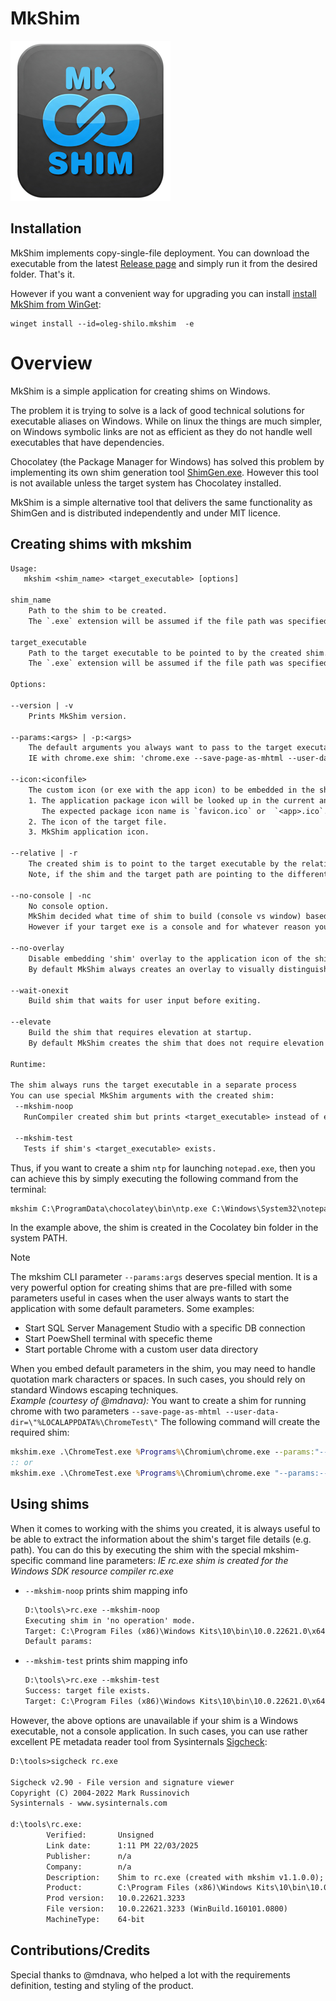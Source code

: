 # MkShim

![](./src/images/app.png)

## Installation

MkShim implements copy-single-file deployment. You can download the executable from the latest [Release page](https://github.com/oleg-shilo/mkshim/releases) and simply run it from the desired folder. That's it.

However if you want a convenient way for upgrading you can install [install MkShim from WinGet](https://winstall.app/apps/oleg-shilo.mkshim):

```
winget install --id=oleg-shilo.mkshim  -e
```

# Overview

MkShim is a simple application for creating shims on Windows.

The problem it is trying to solve is a lack of good technical solutions for executable aliases on Windows. While on linux the things are much simpler, on Windows symbolic links are not as efficient as they do not handle well executables that have dependencies.

Chocolatey (the Package Manager for Windows) has solved this problem by implementing its own shim generation tool [ShimGen.exe](https://docs.chocolatey.org/en-us/features/shim). However this tool is not available unless the target system has Chocolatey installed.

MkShim is a simple alternative tool that delivers the same functionality as ShimGen and is distributed independently and under MIT licence.

## Creating shims with mkshim

```txt
Usage:
   mkshim <shim_name> <target_executable> [options]

shim_name
    Path to the shim to be created.
    The `.exe` extension will be assumed if the file path was specified without an extension.

target_executable
    Path to the target executable to be pointed to by the created shim.
    The `.exe` extension will be assumed if the file path was specified without an extension.

Options:

--version | -v
    Prints MkShim version.

--params:<args> | -p:<args>
    The default arguments you always want to pass to the target executable.
    IE with chrome.exe shim: 'chrome.exe --save-page-as-mhtml --user-data-dir="/some/path"'

--icon:<iconfile>
    The custom icon (or exe with the app icon) to be embedded in the shim. If not specified then the icon will be resolved in the following order:
    1. The application package icon will be looked up in the current and parent folder.
       The expected package icon name is `favicon.ico` or  `<app>.ico`.
    2. The icon of the target file.
    3. MkShim application icon.

--relative | -r
    The created shim is to point to the target executable by the relative path with respect to the shim location.
    Note, if the shim and the target path are pointing to the different drives the resulting path will be the absolute path to the target.

--no-console | -nc
    No console option.
    MkShim decided what time of shim to build (console vs window) based on the target executable type. Basically it is matching the target exe type.
    However if your target exe is a console and for whatever reason you want to build a widow shim then you can use this option.

--no-overlay
    Disable embedding 'shim' overlay to the application icon of the shim executable.
    By default MkShim always creates an overlay to visually distinguish the shim from the target file.

--wait-onexit
    Build shim that waits for user input before exiting.

--elevate
    Build the shim that requires elevation at startup.
    By default MkShim creates the shim that does not require elevation

Runtime:

The shim always runs the target executable in a separate process
You can use special MkShim arguments with the created shim:
 --mkshim-noop
   RunCompiler created shim but prints <target_executable> instead of executing it.

 --mkshim-test
   Tests if shim's <target_executable> exists.
```

Thus, if you want to create a shim `ntp` for launching `notepad.exe`, then you can achieve this by simply executing the following command from the terminal:

```txt
mkshim C:\ProgramData\chocolatey\bin\ntp.exe C:\Windows\System32\notepad.exe
```

In the example above, the shim is created in the Cocolatey bin folder in the system PATH.

> [!NOTE]
> The mkshim CLI parameter `--params:args` deserves special mention. It is a very powerful option for creating shims that are pre-filled with some parameters useful in cases when the user always wants to start the application with some default parameters. Some examples:
> - Start SQL Server Management Studio with a specific DB connection
> - Start PoewShell terminal with specefic theme
> - Start portable Chrome with a custom user data directory
> 
> When you embed default parameters in the shim, you may need to handle quotation mark characters or spaces. In such cases, you should rely on standard Windows escaping techniques.  
> _Example (courtesy of @mdnava):_
> You want to create a shim for running chrome with two parameters `--save-page-as-mhtml --user-data-dir=\"%LOCALAPPDATA%\ChromeTest\"`
> The following command will create the required shim:
> ```cmd
> mkshim.exe .\ChromeTest.exe %Programs%\Chromium\chrome.exe --params:"--save-page-as-mhtml --user-data-dir=\"%LOCALAPPDATA%\ChromeTest\""
> :: or
> mkshim.exe .\ChromeTest.exe %Programs%\Chromium\chrome.exe "--params:--save-page-as-mhtml --user-data-dir=\"%LOCALAPPDATA%\ChromeTest\""
> ```

## Using shims

When it comes to working with the shims you created, it is always useful to be able to extract the information about the shim's target file details (e.g. path).
You can do this by executing the shim with the special mkshim-specific command line parameters: 
_IE rc.exe shim is created for the Windows SDK resource compiler rc.exe_

- `--mkshim-noop` prints shim mapping info
  ```txt
  D:\tools\>rc.exe --mkshim-noop
  Executing shim in 'no operation' mode.
  Target: C:\Program Files (x86)\Windows Kits\10\bin\10.0.22621.0\x64\rc.exe
  Default params: 
  ```
- `--mkshim-test` prints shim mapping info
  ```txt
  D:\tools\>rc.exe --mkshim-test
  Success: target file exists.
  Target: C:\Program Files (x86)\Windows Kits\10\bin\10.0.22621.0\x64\rc.exe
  ```
However, the above options are unavailable if your shim is a Windows executable, not a console application. In such cases, you can use rather excellent PE metadata reader tool from Sysinternals [Sigcheck]([url](https://winstall.app/apps/Microsoft.Sysinternals.Sigcheck)):

```txt
D:\tools>sigcheck rc.exe

Sigcheck v2.90 - File version and signature viewer
Copyright (C) 2004-2022 Mark Russinovich
Sysinternals - www.sysinternals.com

d:\tools\rc.exe:
        Verified:       Unsigned
        Link date:      1:11 PM 22/03/2025
        Publisher:      n/a
        Company:        n/a
        Description:    Shim to rc.exe (created with mkshim v1.1.0.0); Default params: 
        Product:        C:\Program Files (x86)\Windows Kits\10\bin\10.0.22621.0\x64\rc.exe
        Prod version:   10.0.22621.3233
        File version:   10.0.22621.3233 (WinBuild.160101.0800)
        MachineType:    64-bit
```

## Contributions/Credits

Special thanks to @mdnava, who helped a lot with the requirements definition, testing and styling of the product.

